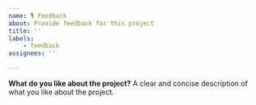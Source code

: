 ```yaml
---
name: 🎙️ Feedback
about: Provide feedback for this project
title: ''
labels:
    - feedback
assignees: ''

---
```


**What do you like about the project?**
A clear and concise description of what you like about the project.
